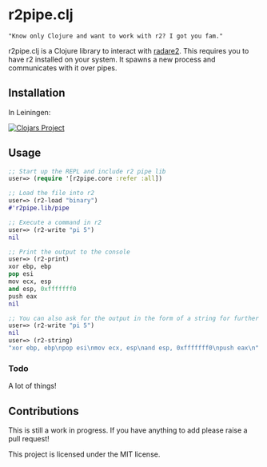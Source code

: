 # r2pipe.clj

`"Know only Clojure and want to work with r2? I got you fam."`

r2pipe.clj is a Clojure library to interact with [radare2](https://github.com/radare/radare2). This requires you to have r2 installed on your system. It spawns a new process and communicates with it over pipes.

## Installation

In Leiningen:

[![Clojars Project](https://img.shields.io/clojars/v/org.clojars.chinmay_dd/r2pipe.svg)](https://clojars.org/org.clojars.chinmay_dd/r2pipe)

## Usage

```clojure
;; Start up the REPL and include r2 pipe lib
user=> (require '[r2pipe.core :refer :all])

;; Load the file into r2
user=> (r2-load "binary")
#'r2pipe.lib/pipe

;; Execute a command in r2
user=> (r2-write "pi 5")
nil

;; Print the output to the console
user=> (r2-print)
xor ebp, ebp
pop esi
mov ecx, esp
and esp, 0xfffffff0
push eax
nil

;; You can also ask for the output in the form of a string for further parsing
user=> (r2-write "pi 5")
nil
user=> (r2-string)
"xor ebp, ebp\npop esi\nmov ecx, esp\nand esp, 0xfffffff0\npush eax\n"
```

### Todo

A lot of things!

## Contributions

This is still a work in progress. If you have anything to add please raise a pull request!

This project is licensed under the MIT license.